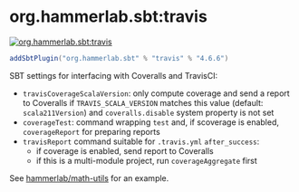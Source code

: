 # org.hammerlab.sbt:travis

[![org.hammerlab.sbt:travis](https://img.shields.io/badge/org.hammerlab.sbt:travis-4.6.6-green.svg)](http://search.maven.org/#search%7Cga%7C1%7Cg%3A%22org.hammerlab.sbt%22%20a%3A%22travis%22)

```scala
addSbtPlugin("org.hammerlab.sbt" % "travis" % "4.6.6")
```

SBT settings for interfacing with Coveralls and TravisCI:

- `travisCoverageScalaVersion`: only compute coverage and send a report to Coveralls if `TRAVIS_SCALA_VERSION` matches this value (default: `scala211Version`) and `coveralls.disable` system property is not set
- `coverageTest`: command wrapping `test` and, if scoverage is enabled, `coverageReport` for preparing reports
- `travisReport` command suitable for `.travis.yml` `after_success`:
	- if coverage is enabled, send report to Coveralls
	- if this is a multi-module project, run `coverageAggregate` first 

See [hammerlab/math-utils](https://github.com/hammerlab/math-utils/blob/stats-1.3.2/.travis.yml#L13-L14) for an example.
